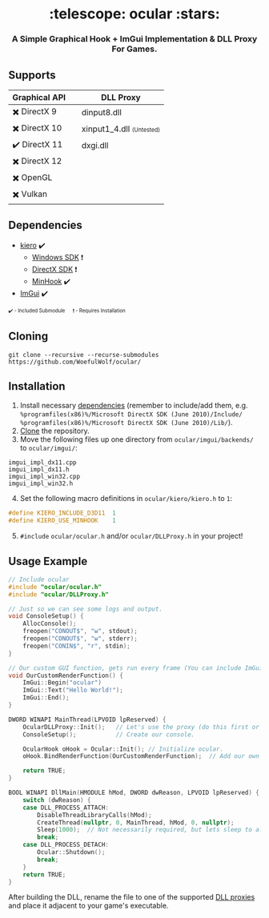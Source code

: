 <h1 align="center">:telescope: ocular :stars:</h1>
<h3 align="center">A Simple Graphical Hook + ImGui Implementation &amp; DLL Proxy For Games.</h2>

## Supports

| Graphical API                       | | DLL Proxy     |
| ----------------------------------- |-| ------------- |
| :heavy_multiplication_x: DirectX 9  | | dinput8.dll   |
| :heavy_multiplication_x: DirectX 10 | | xinput1_4.dll <sub><sup>(Untested)</sup></sub> |
| :heavy_check_mark: DirectX 11       | | dxgi.dll  |
| :heavy_multiplication_x: DirectX 12 | |   |
| :heavy_multiplication_x: OpenGL     | |   |
| :heavy_multiplication_x: Vulkan     | |   |

## Dependencies
* [kiero](https://github.com/Rebzzel/kiero/) :heavy_check_mark:
  * [Windows SDK](https://www.microsoft.com/en-us/download/details.aspx?id=8279) :heavy_exclamation_mark:
  * [DirectX SDK](https://www.microsoft.com/en-us/download/details.aspx?id=6812) :heavy_exclamation_mark:
  * [MinHook](https://github.com/TsudaKageyu/minhook) :heavy_check_mark:
* [ImGui](https://github.com/ocornut/imgui/) :heavy_check_mark:

<sub><sup>:heavy_check_mark: - Included Submodule &emsp; :heavy_exclamation_mark: - Requires Installation</sup></sub>

## Cloning
```
git clone --recursive --recurse-submodules https://github.com/WoefulWolf/ocular/
```

## Installation
1. Install necessary [dependencies](https://github.com/WoefulWolf/ocular/#dependencies) (remember to include/add them, e.g. <br> `%programfiles(x86)%/Microsoft DirectX SDK (June 2010)/Include/` <br> `%programfiles(x86)%/Microsoft DirectX SDK (June 2010)/Lib/`).
2. [Clone](https://github.com/WoefulWolf/ocular/#cloning) the repository.
3. Move the following files up one directory from `ocular/imgui/backends/` to `ocular/imgui/`:
```
imgui_impl_dx11.cpp
imgui_impl_dx11.h
imgui_impl_win32.cpp
imgui_impl_win32.h
```
4. Set the following macro definitions in `ocular/kiero/kiero.h` to `1`:
```c++
#define KIERO_INCLUDE_D3D11  1
#define KIERO_USE_MINHOOK    1
```
5. `#include` `ocular/ocular.h` and/or `ocular/DLLProxy.h` in your project!

## Usage Example
```c++
// Include ocular
#include "ocular/ocular.h"
#include "ocular/DLLProxy.h"

// Just so we can see some logs and output.
void ConsoleSetup() {
    AllocConsole();
    freopen("CONOUT$", "w", stdout);
    freopen("CONOUT$", "w", stderr);
    freopen("CONIN$", "r", stdin);
}

// Our custom GUI function, gets run every frame (You can include ImGui functions).
void OurCustomRenderFunction() {
    ImGui::Begin("ocular")
    ImGui::Text("Hello World!");
    ImGui::End();
}

DWORD WINAPI MainThread(LPVOID lpReserved) {
    OcularDLLProxy::Init();   // Let's use the proxy (do this first or very early).
    ConsoleSetup();           // Create our console.

    OcularHook oHook = Ocular::Init(); // Initialize ocular.
    oHook.BindRenderFunction(OurCustomRenderFunction);  // Add our own render function.

    return TRUE;
}

BOOL WINAPI DllMain(HMODULE hMod, DWORD dwReason, LPVOID lpReserved) {
    switch (dwReason) {
    case DLL_PROCESS_ATTACH:
        DisableThreadLibraryCalls(hMod);
        CreateThread(nullptr, 0, MainThread, hMod, 0, nullptr);
        Sleep(1000);  // Not necessarily required, but lets sleep to allow everything to be setup.
        break;
    case DLL_PROCESS_DETACH:
        Ocular::Shutdown();
        break;
    }
    return TRUE;
}

```
After building the DLL, rename the file to one of the supported [DLL proxies](https://github.com/WoefulWolf/ocular/#supports) and place it adjacent to your game's executable.
